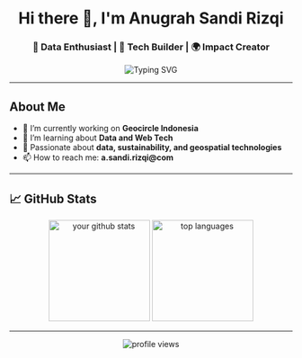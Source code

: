 <h1 align="center">Hi there 👋, I'm Anugrah Sandi Rizqi</h1>
<h3 align="center">🌱 Data Enthusiast | 🚀 Tech Builder | 🌍 Impact Creator</h3>

<p align="center">
  <img src="https://readme-typing-svg.demolab.com?font=Fira+Code&pause=1000&center=true&vCenter=true&width=435&lines=Welcome+to+my+GitHub!;Let's+build+great+things+together." alt="Typing SVG" />
</p>

---

## About Me

- 🔭 I’m currently working on **Geocircle Indonesia**
- 🌱 I’m learning about **Data and Web Tech**
- 🧠 Passionate about **data, sustainability, and geospatial technologies**
- 📫 How to reach me: **a.sandi.rizqi@com**

---

## 📈 GitHub Stats

<p align="center">
  <img src="https://github-readme-stats.vercel.app/api?username=SandiRizqi&show_icons=true&theme=radical" alt="your github stats" height="180"/>
  <img src="https://github-readme-stats.vercel.app/api/top-langs/?username=SandiRizqi&layout=compact" alt="top languages" height="180"/>
</p>

---

<p align="center">
  <img src="https://komarev.com/ghpvc/?username=SandiRizqi&label=Profile%20views&color=0e75b6&style=flat" alt="profile views" />
</p>
